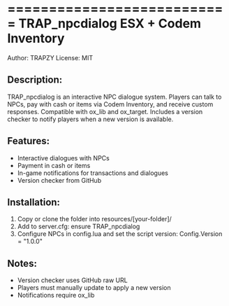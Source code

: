 ===========================
TRAP_npcdialog
ESX + Codem Inventory
===========================

Author: TRAPZY
License: MIT

Description:
-------------
TRAP_npcdialog is an interactive NPC dialogue system.
Players can talk to NPCs, pay with cash or items via Codem Inventory,
and receive custom responses. Compatible with ox_lib and ox_target.
Includes a version checker to notify players when a new version is available.

Features:
---------
- Interactive dialogues with NPCs
- Payment in cash or items
- In-game notifications for transactions and dialogues
- Version checker from GitHub

Installation:
-------------
1. Copy or clone the folder into resources/[your-folder]/
2. Add to server.cfg:
   ensure TRAP_npcdialog
3. Configure NPCs in config.lua and set the script version:
   Config.Version = "1.0.0"



Notes:
------
- Version checker uses GitHub raw URL
- Players must manually update to apply a new version
- Notifications require ox_lib

